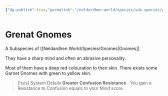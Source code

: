 ```yaml
---
{"dg-publish":true,"permalink":"/neldardhen-world/species/sub-species/grenat-gnomes/"}
---
```


# Grenat Gnomes
A Subspecies of [[Neldardhen World/Species/Gnomes\|Gnomes]].

They have a sharp mind and often an abrasive personality.

Most of them have a deep red colouration to their skin. There exists some Garnet Gnomes with green to yellow skin.

> [!sys] System Details
> **Greater Confusion Resistance** : You gain a Resistance to Confusion equals to your Mind score.